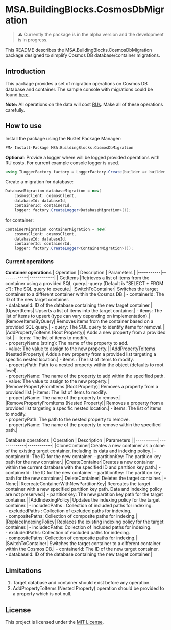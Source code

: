 # MSA.BuildingBlocks.CosmosDbMigration
> :warning: Currently the package is in the alpha version and the development is in progress. 

This README describes the MSA.BuildingBlocks.CosmosDbMigration package designed to simplify Cosmos DB database/container migrations.

## Introduction
This package provides a set of migration operations on Cosmos DB database and container. 
The sample console with migrations could be found [here](https://github.com/Marusyk/MSA.BuildingBlocks/blob/main/samples/CosmosDbMigrationConsole/Program.cs).

**Note:** All operations on the data will cost [RUs](https://learn.microsoft.com/en-us/azure/cosmos-db/request-units). Make all of these operations carefully.

## How to use
Install the package using the NuGet Package Manager:
``` 
PM> Install-Package MSA.BuildingBlocks.CosmosDbMigration
```

**Optional**: Provide a logger where will be logged provided operations with RU costs. For current example console logger is used.<br>
``` cs
using ILoggerFactory factory = LoggerFactory.Create(builder => builder.AddConsole());
```

Create a migration for database:
``` cs 
DatabaseMigration databaseMigration = new(
    cosmosClient: cosmosClient,
    databaseId: databaseId,
    containerId: containerId,
    logger: factory.CreateLogger<DatabaseMigration>()); 
```

for container:<br>
``` cs
ContainerMigration containerMigration = new(
    cosmosClient: cosmosClient,
    databaseId: databaseId,
    containerId: containerId,
    logger: factory.CreateLogger<ContainerMigration>()); 
```

### Current operations
**Container operations**
| Operation | Description | Parameters |
|-----------|-------------|------------|
| GetItems |Retrieves a list of items from the container using a provided SQL query.|-query (Default is "SELECT * FROM c"): The SQL query to execute.|
|SwitchToContainer|	Switches the target container to a different container within the Cosmos DB.|	- containerId: The ID of the new target container.<br> - databaseId: ID of the database containing the new target container.|
|UpsertItems|	Upserts a list of items into the target container.|	- items: The list of items to upsert (type can vary depending on implementation).|
|RemoveItemsByQuery|	Removes items from the container based on a provided SQL query.|	- query: The SQL query to identify items for removal.|
|AddPropertyToItems (Root Property)|	Adds a  new property from a provided list.|	- items: The list of items to modify.<br> - propertyName (string): The name of the property to add.<br> - value: The value to assign to the new property.|
|AddPropertyToItems (Nested Property)|	Adds a new property from a provided list targeting a specific nested location.|	- items : The list of items to modify.<br> - propertyPath: Path to a nested property within the object (defaults to root level).<br> - propertyName: The name of the property to add within the specified path.<br> - value: The value to assign to the new property.|
|RemovePropertyFromItems (Root Property)|	Removes a property from a provided list.|- items: The list of items to modify.<br> - propertyName: The name of the property to remove.|
|RemovePropertyFromItems (Nested Property)|	Removes a property from a provided list targeting a specific nested location.|	- items: The list of items to modify.<br> - propertyPath: The path to the nested property to remove.<br> - propertyName: The name of the property to remove within the specified path.|

Database operations
| Operation | Description | Parameters |
|-----------|-------------|------------|
|CloneContainer|Creates a new container as a clone of the existing target container, including its data and indexing policy.|	- containerId: The ID for the new container. - partitionKey: The partition key path for the new container.|
|CreateContainer|Creates a new container within the current database with the specified ID and partition key path.|	- containerId: The ID for the new container. - partitionKey: The partition key path for the new container.|
DeleteContainer| Deletes the target container.|	- None|
|RecreateContainerWithNewPartitionKey|	Recreates the target container with a new specified partition key path. Data and indexing policy are not preserved.|	- partitionKey: The new partition key path for the target container.|
|AddIndexingPolicy|	Updates the indexing policy for the target container.|	- includedPaths : Collection of included paths for indexing.<br> - excludedPaths : Collection of excluded paths for indexing.<br> - compositePaths: Collection of composite paths for indexing.|
|ReplaceIndexingPolicy|	Replaces the existing indexing policy for the target container.|	- includedPaths: Collection of included paths for indexing.<br> - excludedPaths: Collection of excluded paths for indexing.<br> - compositePaths: Collection of composite paths for indexing.|
|SwitchToContainer|	Switches the target container to a different container within the Cosmos DB.|	- containerId: The ID of the new target container.<br> - databaseId: ID of the database containing the new target container.|

## Limitations
1. Target database and container should exist before any operation.
2. AddPropertyToItems (Nested Property) operation should be provided to a property which is not null.

## License
This project is licensed under the [MIT License](https://opensource.org/license/mit).
